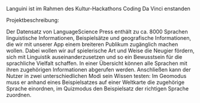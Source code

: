 Languini ist im Rahmen des Kultur-Hackathons Coding Da Vinci enstanden


Projektbeschreibung:


Der Datensatz von LanguageScience Press enthält zu ca. 8000 Sprachen linguistische Informationen, Beispielsätze und geografische Informationen, die wir mit unserer App einem breiteren Publikum zugänglich machen wollen. Dabei wollen wir auf spielerische Art und Weise die Neugier fördern, sich mit Linguistik auseinanderzusetzen und so ein Bewusstsein für die sprachliche Vielfalt schaffen. In einer Übersicht können alle Sprachen mit ihren zugehörigen Informationen abgerufen werden. Anschließen kann der Nutzer in zwei unterschiedlichen Modi sein Wissen testen: Im Geomodus muss er anhand eines Beispielsatzes auf einer Weltkarte die zugehörige Sprache einordnen, im Quizmodus den Beispielsatz der richtigen Sprache zuordnen.
